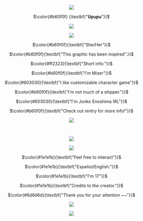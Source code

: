  <p align="center">
  <img  src="https://64.media.tumblr.com/2e31ad5a11add92cda28c0634f58d72d/3461ade0a7114c32-59/s1280x1920/0f1e68ccad1d32982820507acb84a69f4726669f.pnj"/>
  <p align="center"> 
 $\color{#b60f0f}
    {\textbf{"𝐔𝐩𝐮𝐩𝐮"}}$
<p align="center">
  <img    src="https://64.media.tumblr.com/d03a8033764cfeb0fed13fa921777264/baa8eddc8dd4c72a-e9/s540x810/1773abd7822a37a92f2068a2ffdf58d5e6137a05.pnj"/>
</p>
  <p align="center">
  <img src="https://gifs.crd.co/assets/images/gallery03/73aefeb6_original.gif?v=ef433a6f">
</p>
<p align="center">
$\color{#b60f0f}{\textbf{"She/Her"}}$
 <p align="center">
$\color{#b60f0f}{\textbf{"This graphic has been
inspired".}}$
 
  
</p>
<p align="center">
$\color{#ff2323}{\textbf{"Short info:"}}$
</p>
<p align="center">
$\color{#b60f0f}{\textbf{"I'm Mizer"}}$
</p>
<p align="center">
$\color{#603030}{\textbf{"I like customizable 
  character game"}}$
</p>
<p align="center">
$\color{#b60f0f}{\textbf{"I'm not much of a shipper."}}$
</p>
<p align="center">
$\color{#603030}{\textbf{"I'm Junko Enoshima IRL"}}$
</p>
<p align="center">
$\color{#b60f0f}{\textbf{"Check out rentry for more info!"}}$
</p>
<p align="center">
  <img src="https://64.media.tumblr.com/324a17dffd38e84b2b2d4eed9660859b/baa8eddc8dd4c72a-03/s1280x1920/b31002c6dd0688e67b2ea1370d9881d62e895265.pnj">
</p>
‎







<p align="center">
  <img src="https://64.media.tumblr.com/654ea4fc0042ee9f310a3f0141aa77e6/b21f2aa4930e8565-b7/s1280x1920/5e76efd72b9f4207d08ea99f9fcc2e7f92ce65d3.pnj">
</p>
<p align="center">
  <img src="https://64.media.tumblr.com/cb86568086a6d747ba3de4b5cbfda5ec/3006ada05d3cba8b-b1/s540x810/d8e73116365924ee805f35e783015036c27c7df9.gifv">
</p>
<p align="center">
$\color{#1e1e1b}{\textbf{"Feel free to interact"}}$
</p>
<p align="center">
$\color{#1e1e1b}{\textbf{"Español/English:"}}$
</p>
<p align="center">
$\color{#1e1e1b}{\textbf{"I'm 17"}}$
</p>
<p align="center">
$\color{#1e1e1b}{\textbf{"Credits to the creator."}}$
</p>
<p align="center">
$\color{#6d6d6d}{\textbf{"Thank you for your attention ~~"}}$
</p>
<p align="center">
 <img src="https://64.media.tumblr.com/8b09e5506783a021f6bf3c3626534230/e3c1f564922c100e-c1/s1280x1920/a9b447a9bb56ec4203acdf99976412deb7215baf.pnj">

<p align="center">
  <img src="https://64.media.tumblr.com/b2d6a7d6e3a6d2120f56b6f53af9ada7/ed76da2521d3cea6-86/s1280x1920/aa5351e159e2a19dbf4fd06483ca65f2e20204d5.pnj">
</p>



‎




